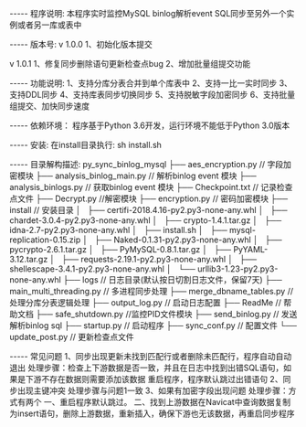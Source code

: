 -----  程序说明:
本程序实时监控MySQL binlog解析event SQL同步至另外一个实例或者另一库或表中

-----  版本号:
v 1.0.0
1、初始化版本提交

v 1.0.1
1、修复同步删除语句更新检查点bug
2、增加批量组提交功能

-----  功能说明:
1、支持分库分表合并到单个库表中
2、支持一比一实时同步
3、支持DDL同步
4、支持库表同步切换同步
5、支持脱敏字段加密同步
6、支持批量组提交、加快同步速度

-----  依赖环境：
程序基于Python 3.6开发，运行环境不能低于Python 3.0版本

-----  安装:
在install目录执行: sh install.sh

-----  目录解构描述:
py_sync_binlog_mysql
├── aes_encryption.py // 字段加密模块
├── analysis_binlog_main.py // 解析binlog event 模块
├── analysis_binlogs.py // 获取binlog event 模块
├── Checkpoint.txt // 记录检查点文件
├── Decrypt.py //解密模块
├── encryption.py // 密码加密模块
├── install // 安装目录
│   ├── certifi-2018.4.16-py2.py3-none-any.whl
│   ├── chardet-3.0.4-py2.py3-none-any.whl
│   ├── crypto-1.4.1.tar.gz
│   ├── idna-2.7-py2.py3-none-any.whl
│   ├── install.sh
│   ├── mysql-replication-0.15.zip
│   ├── Naked-0.1.31-py2.py3-none-any.whl
│   ├── pycrypto-2.6.1.tar.gz
│   ├── PyMySQL-0.8.1.tar.gz
│   ├── PyYAML-3.12.tar.gz
│   ├── requests-2.19.1-py2.py3-none-any.whl
│   ├── shellescape-3.4.1-py2.py3-none-any.whl
│   └── urllib3-1.23-py2.py3-none-any.whl
├── logs // 日志目录(默认按日切割日志文件，保留7天)
├── main_multi_threading.py // 多进程同步处理
├── merge_dbname_tables.py  //处理分库分表逻辑处理
├── output_log.py // 启动日志配置
├── ReadMe  // 帮助文档 
├── safe_shutdown.py //监控PID文件模块
├── send_binlog.py // 发送解析binlog sql
├── startup.py // 启动程序
├── sync_conf.py // 配置文件
└── update_post.py // 更新检查点文件

----- 常见问题
1、同步出现更新未找到匹配行或者删除未匹配行，程序自动自动退出
处理步骤：检查上下游数据是否一致，并且在日志中找到出错SQL语句，如果是下游不存在数据则需要添加该数据
重启程序，程序默认跳过出错语句
2、同步出现主键冲突
处理步骤与问题1一致
3、如果有加密字段出现问题
处理步骤：方式有两个
一、重启程序默认跳过。
二、找到上游数据在Navicat中查询数据复制为insert语句，删除上游数据，重新插入，确保下游也无该数据，再重启同步程序
